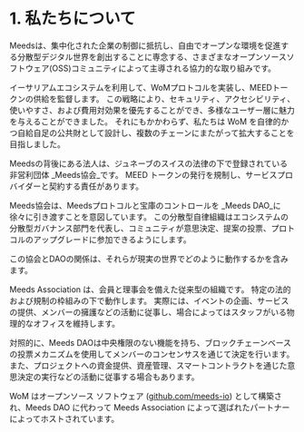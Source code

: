 
# 1. 私たちについて

Meedsは、集中化された企業の制御に抵抗し、自由でオープンな環境を促進する分散型デジタル世界を創出することに専念する、さまざまなオープンソースソフトウェア(OSS)コミュニティによって主導される協力的な取り組みです。

イーサリアムエコシステムを利用して、WoMプロトコルを実装し、MEEDトークンの供給を監督します。 この戦略により、セキュリティ、アクセシビリティ、使いやすさ、および費用対効果を優先することができ、多様なユーザー層に魅力を与えることができました。 それにもかかわらず、私たちは WoM を自律的かつ自給自足の公共財として設計し、複数のチェーンにまたがって拡大することを目指しました。

Meedsの背後にある法人は、ジュネーブのスイスの法律の下で登録されている非営利団体 _Meeds協会_です。 MEED トークンの発行を規制し、サービスプロバイダーと契約する責任があります。

Meeds協会は、Meedsプロトコルと宝庫のコントロールを _Meeds DAO_に徐々に引き渡すことを意図しています。 この分散型自律組織はエコシステムの分散型ガバナンス部門を代表し、コミュニティが意思決定、提案の投票、プロトコルのアップグレードに参加できるようにします。

この協会とDAOの関係は、それらが現実の世界でどのように動作するかを含みます。

Meeds Association は、会員と理事会を備えた従来型の組織です。 特定の法的および規制の枠組みの下で動作します。 実際には、イベントの企画、サービスの提供、メンバーの擁護などの活動に従事し、場合によってはスタッフがいる物理的なオフィスを維持します。

対照的に、Meeds DAOは中央権限のない機能を持ち、ブロックチェーンベースの投票メカニズムを使用してメンバーのコンセンサスを通じて決定を行います。 また、プロジェクトへの資金提供、資産管理、スマートコントラクトを通じた意思決定の実行などの活動に従事する場合もあります。

WoM はオープンソース ソフトウェア ([github.com/meeds-io](https://github.com/meeds-io)) として構築され、Meeds DAO に代わって Meeds Association によって選ばれたパートナーによってホストされています。

